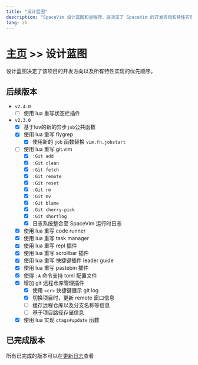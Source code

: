 ```yaml
---
title: "设计蓝图"
description: "SpaceVim 设计蓝图和里程碑，这决定了 SpaceVim 的开发方向和特性实现的优先顺序。"
lang: zh
---
```


# [主页](../) >> 设计蓝图

设计蓝图决定了该项目的开发方向以及所有特性实现的优先顺序。

## 后续版本

- `v2.4.0`
  - [ ] 使用 lua 重写状态栏插件

- `v2.3.0`
  - [x] 基于luv的新的异步`job`公共函数
  - [x] 使用 lua 重写 flygrep
    - [x] 使用新的 `job` 函数替换 `vim.fn.jobstart`
  - [ ] 使用 lua 重写 git.vim
    - [x] `:Git add`
    - [x] `:Git clean`
    - [x] `:Git fetch`
    - [x] `:Git remote`
    - [x] `:Git reset`
    - [x] `:Git rm`
    - [x] `:Git mv`
    - [x] `:Git blame`
    - [x] `:Git cherry-pick`
    - [x] `:Git shortlog`
    - [x] 日志系统整合至 SpaceVim 运行时日志
  - [x] 使用 lua 重写 code runner
  - [x] 使用 lua 重写 task manager
  - [x] 使用 lua 重写 repl 插件
  - [x] 使用 lua 重写 scrollbar 插件
  - [x] 使用 lua 重写 快捷键插件 leader guide
  - [x] 使用 lua 重写 pastebin 插件
  - [x] 使得 `:A` 命令支持 toml 配置文件
  - [x] 增加 git 远程仓库管理插件
    - [x] 使用 `<cr>` 快捷键展示 git log
    - [x] 切换项目时，更新 remote 窗口信息
    - [ ] 缓存远程仓库以及分支名称等信息
    - [ ] 基于项目路径存储信息
  - [x] 使用 lua 实现 `ctags#update` 函数

## 已完成版本

所有已完成的版本可以在[更新日志](../development/#更新日志)查看
